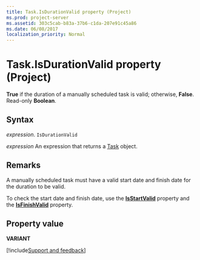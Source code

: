 ```yaml
---
title: Task.IsDurationValid property (Project)
ms.prod: project-server
ms.assetid: 303c5cab-b83a-37b6-c1da-207e91c45a86
ms.date: 06/08/2017
localization_priority: Normal
---
```



# Task.IsDurationValid property (Project)

 **True** if the duration of a manually scheduled task is valid; otherwise, **False**. Read-only **Boolean**.


## Syntax

_expression_. `IsDurationValid`

 _expression_ An expression that returns a [Task](./Project.Task.md) object.


## Remarks

A manually scheduled task must have a valid start date and finish date for the duration to be valid.

To check the start date and finish date, use the  **[IsStartValid](Project.task.isstartvalid.md)** property and the **[IsFinishValid](Project.task.isfinishvalid.md)** property.


## Property value

 **VARIANT**

[!include[Support and feedback](~/includes/feedback-boilerplate.md)]